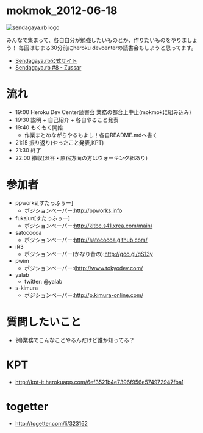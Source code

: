 mokmok_2012-06-18
=================

![sendagaya.rb logo](http://ppworks.info/images/sendagayarb100x100.png)

みんなで集まって、各自自分が勉強したいものとか、作りたいものをやりましょう！
毎回はじまる30分前にheroku devcenterの読書会もしようと思ってます。

* [Sendagaya.rb公式サイト](http://sendagayarb.github.com)
* [Sendagaya.rb #8 - Zussar](http://www.zusaar.com/event/309056)

# 流れ
* 19:00 Heroku Dev Center読書会 業務の都合上中止(mokmokに組み込み)
* 19:30 説明 + 自己紹介 + 各自やること発表
* 19:40 もくもく開始
  * 作業まとめながらやるもよし！各自README.mdへ書く
* 21:15 振り返り(やったこと発表,KPT)
* 21:30 終了
* 22:00 撤収(渋谷・原宿方面の方はウォーキング組あり)

# 参加者
* ppworks[すたっふぅー]
  * ポジションペーパー:http://ppworks.info
* fukajun[すたっふぅー]
  * ポジションペーパー:http://kitbc.s41.xrea.com/main/
* satococoa
  * ポジションペーパー:http://satococoa.github.com/
* iR3
  * ポジションペーパー(かなり昔の):http://goo.gl/qS13y
* pwim
  * ポジションペーパー:(http://www.tokyodev.com/
* yalab
  * twitter: @yalab
* s-kimura
  * ポジションペーパー:http://p.kimura-online.com/

# 質問したいこと
- 例)業務でこんなことやるんだけど誰か知ってる？


# KPT
* http://kpt-it.herokuapp.com/6ef3521b4e7396f956e574972947fba1

# togetter
* http://togetter.com/li/323162

